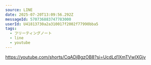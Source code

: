 ```yaml
---
source: LINE
date: 2025-07-20T13:09:56.292Z
messageId: 570736883747783000
userId: U41813730a2a310017f2002f77990bba5
tags:
  - フリーティングノート
  - line
  - youtube
---
```


https://youtube.com/shorts/CqADjBgzOB8?si=UcdLd1XmTVwIXGjv